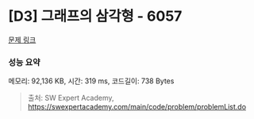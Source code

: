 # [D3] 그래프의 삼각형 - 6057 

[문제 링크](https://swexpertacademy.com/main/code/problem/problemDetail.do?contestProbId=AWbHcWd6AFcDFAV0) 

### 성능 요약

메모리: 92,136 KB, 시간: 319 ms, 코드길이: 738 Bytes



> 출처: SW Expert Academy, https://swexpertacademy.com/main/code/problem/problemList.do